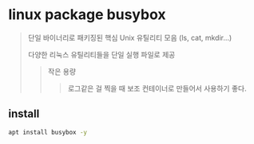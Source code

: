 # linux package busybox

> 단일 바이너리로 패키징된 핵심 Unix 유틸리티 모음 (ls, cat, mkdir...)
>
> 다양한 리눅스 유틸리티들을 단일 실행 파일로 제공
>
> > 작은 용량
> >
> > > 로그같은 걸 찍을 때 보조 컨테이너로 만들어서 사용하기 좋다.

## install

```sh
apt install busybox -y
```
